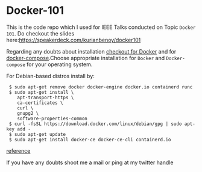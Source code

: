 # Docker-101

This is the code repo which I used for  IEEE Talks conducted on Topic `Docker 101`. Do checkout the slides here:https://speakerdeck.com/kurianbenoy/docker101

Regarding any doubts about installation [checkout for Docker](https://docs.docker.com/install/) and for [docker-compose](https://docs.docker.com/compose/install/).Choose appropriate installation for `Docker` and `Docker-compose` for your operating system.

For Debian-based distros install by:
```
 $ sudo apt-get remove docker docker-engine docker.io containerd runc
 $ sudo apt-get install \
    apt-transport-https \
    ca-certificates \
    curl \
    gnupg2 \
    software-properties-common
 $ curl -fsSL https://download.docker.com/linux/debian/gpg | sudo apt-key add -
 $ sudo apt-get update
 $ sudo apt-get install docker-ce docker-ce-cli containerd.io
``` 
[reference](https://docs.docker.com/install/linux/docker-ce/debian/)

If you have any doubts shoot me a mail or ping at my twitter handle
